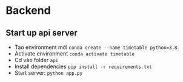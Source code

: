# Backend

## Start up api server

- Tạo environment mới `conda create --name timetable python=3.8`
- Activate environment `conda activate timetable`
- Cd vào folder `api`
- Install dependencies `pip install -r requirements.txt`
- Start server: `python app.py`
